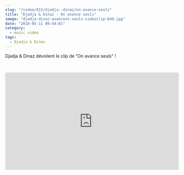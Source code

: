 ```yaml
--- 
slug: "/video/813/djadja--dinaz/on-avance-seuls"
title: "Djadja & Dinaz - On avance seuls"
image: "djadja-dinaz-avancent-seuls-videoclip-649.jpg"
date: "2018-05-11 09:44:01"
category:
  - music video
tags:
  - Djadja & Dinaz
---
```

<p>Djadja & Dinaz dévoilent le clip de "On avance seuls" !</p><br/><p><iframe width="560" height="315" src="https://www.youtube.com/embed/kmzCPhZkOLg" frameborder="0" allow="autoplay; encrypted-media" allowfullscreen></iframe></p>
